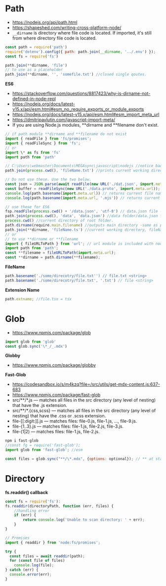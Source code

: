 # Path

- https://nodejs.org/api/path.html
- https://shapeshed.com/writing-cross-platform-node/
- `__dirname` is directory where file code is located. If imported, it's still from where directory file code is located.

```js
const path = require('path')
require('dotenv').config({ path: path.join(__dirname, '../.env') });
const fs = require('fs')

path.join(**dirname, 'file')
// to use as a placeholder
path.join(**dirname, '', 'somefile.txt') //closed single qoutes.
```

**ES6**

- https://stackoverflow.com/questions/8817423/why-is-dirname-not-defined-in-node-repl
- https://nodejs.org/docs/latest-v15.x/api/esm.html#esm_no_require_exports_or_module_exports
- https://nodejs.org/docs/latest-v15.x/api/esm.html#esm_import_meta_url
- https://dmitripavlutin.com/javascript-import-meta/
- If you are using Node.js modules, **dirname and **filename don't exist.

```js
// if path module **dirname and **filename do not exist
import { readFile } from 'fs/promises';
import { readFileSync } from 'fs';
// or
import \* as fs from 'fs'
import path from 'path'

// C:\Users\webmaster\Documents\MEGAsync\javascript\nodejs //notice backslashes are windows. -do not use.
path.join(process.cwd(), 'fileName.txt') //prints current working directory + fileName.txt

// Do not use these. Use the two below.
const json = JSON.parse(await readFile(new URL('./dat.json', import.meta.url)));
const buffer = readFileSync(new URL('./data.proto', import.meta.url));
console.log(path.basename(import.meta.url)) // returns current file name and ext.
console.log(path.basename(import.meta.url, '.mjs')) // returns current file name.

// use these for ES6
fsp.readFile(process.cwd() + '/data.json', 'utf-8') // data.json file -don't forget the forward slash!.
path.join(process.cwd(), 'data', 'data.json') //data folder/data.json file.
process.cwd() //current directory of root folder.
path.dirname(require.main.filename) //outputs main directory -same as process.cwd()
path.join(**dirname, 'fileName.ts') //current working directory, fileName.ts
// or
// to use **dirname or **filename
import { fileURLToPath } from 'url'; // url module is included with node
import path from 'path';
const **filename = fileURLToPath(import.meta.url);
const **dirname = path.dirname(**filename);
```

**FileName**

```js
path.basename('./some/direcotry/file.txt'') // file.txt <string>
path.basename('./some/direcotry/file.txt', '.txt') // file <string>
```

**Extension Name**

```js
path.extname; //file.tsx = tsx
```

# Glob

- https://www.npmjs.com/package/glob

```js
import glob from 'glob'
const glob.sync('\*_/_.mdx')
```

**Globby**

- https://www.npmjs.com/package/globby

**Fast-Glob**

- https://codesandbox.io/s/m4kzq?file=/src/utils/get-mdx-content.js:637-683
- https://www.npmjs.com/package/fast-glob
- src/\*\*/\*.js — matches all files in the src directory (any level of nesting) that have the .js extension.
- src/\*\*/\*.{css,scss} — matches all files in the src directory (any level of nesting) that have the .css or .scss extension.
- file-[[:digit:]].js — matches files: file-0.js, file-1.js, …, file-9.js.
- file-{1..3}.js — matches files: file-1.js, file-2.js, file-3.js.
- file-(1|2) — matches files: file-1.js, file-2.js.

```js
npm i fast-glob
//const fg = require('fast-glob');
import glob from 'fast-glob'; //esm

const files = glob.sync("**/\*.mdx", {options: optional}); // ** at start means cwd. -is the root
```

# Directory

**fs.readdir() callback**

```js
const fs = require('fs'):
fs.readdir(directoryPath, function (err, files) {
    //handling error
    if (err) {
        return console.log('Unable to scan directory: ' + err);
    }
}

// Promises
import { readdir } from 'node:fs/promises';

try {
  const files = await readdir(path);
  for (const file of files)
    console.log(file);
} catch (err) {
  console.error(err);
}
```
